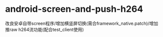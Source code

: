 # android-screen-and-push-h264
改良安卓自带screen程序/增加横竖屏切换(需合framework_native.patch)/增加推raw h264流功能(配合test_client使用)
